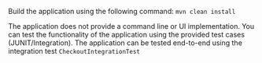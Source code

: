 Build the application using the following command:
`mvn clean install`

The application does not provide a command line or UI implementation. 
You can test the functionality of the application using the provided test cases (JUNIT/Integration). 
The application can be tested end-to-end using the integration test `CheckoutIntegrationTest`

